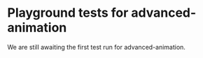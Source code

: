 # Playground tests for advanced-animation
We are still awaiting the first test run for advanced-animation.
